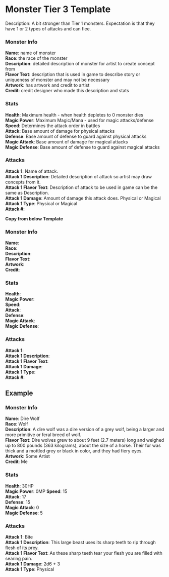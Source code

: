 # Monster Tier 3 Template  

Description: A bit stronger than Tier 1 monsters. Expectation is that they have 1 or 2 types of attacks and can flee.  

### Monster Info  
**Name**: name of monster  
**Race**: the race of the monster  
**Description**: detailed description of monster for artist to create concept from  
**Flavor Text**: description that is used in game to describe story or uniqueness of monster and may not be necessary  
**Artwork**: has artwork and credit to artist  
**Credit**: credit designer who made this description and stats  

### Stats
**Health**: Maximum health - when health depletes to 0 monster dies  
**Magic Power**: Maximum Magic/Mana - used for magic attacks/defense  
**Speed**: Determines the attack order in battles  
**Attack**: Base amount of damage for physical attacks  
**Defense**: Base amount of defense to guard against physical attacks  
**Magic Attack**: Base amount of damage for magical attacks  
**Magic Defense**: Base amount of defense to guard against magical attacks  

### Attacks
**Attack 1**: Name of attack.  
**Attack 1 Description**: Detailed description of attack so artist may draw concepts from it.  
**Attack 1 Flavor Text**: Description of attack to be used in game can be the same as Description.  
**Attack 1 Damage**: Amount of damage this attack does.  Physical or Magical  
**Attack 1 Type**: Physical or Magical  
**Attack #**:  

__Copy from below Template__  

### Monster Info 
**Name**:  
**Race**:  
**Description**:  
**Flavor Text**:  
**Artwork**:  
**Credit**:  

### Stats
**Health**:  
**Magic Power**:  
**Speed**:  
**Attack**:  
**Defense**:  
**Magic Attack**:  
**Magic Defense**:  

### Attacks
**Attack 1**:  
**Attack 1 Description**:  
**Attack 1 Flavor Text**:  
**Attack 1 Damage**:  
**Attack 1 Type**:  
**Attack #**:  

## Example
### Monster Info 
**Name**:  Dire Wolf  
**Race**: Wolf  
**Description**: A dire wolf was a dire version of a grey wolf, being a larger and more primitive or feral breed of wolf.  
**Flavor Text**: Dire wolves grew to about 9 feet (2.7 meters) long and weighed up to 800 pounds (363 kilograms), about the size of a horse. Their fur was thick and a mottled grey or black in color, and they had fiery eyes.  
**Artwork**: Some Artist  
**Credit**: Me  

### Stats
**Health**: 30HP  
**Magic Power**: 0MP
**Speed**: 15  
**Attack**: 17  
**Defense**: 15  
**Magic Attack**: 0  
**Magic Defense**: 5  

### Attacks
**Attack 1**: Bite  
**Attack 1 Description**: This large beast uses its sharp teeth to rip through flesh of its prey.  
**Attack 1 Flavor Text**: As these sharp teeth tear your flesh you are filled with searing pain.  
**Attack 1 Damage**: 2d6 + 3  
**Attack 1 Type**: Physical  


